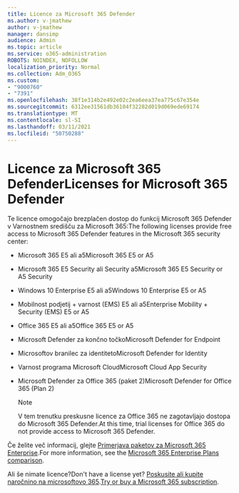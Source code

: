 ```yaml
---
title: Licence za Microsoft 365 Defender
ms.author: v-jmathew
author: v-jmathew
manager: dansimp
audience: Admin
ms.topic: article
ms.service: o365-administration
ROBOTS: NOINDEX, NOFOLLOW
localization_priority: Normal
ms.collection: Adm_O365
ms.custom:
- "9000760"
- "7391"
ms.openlocfilehash: 38f1e314b2e492e02c2ea6eea37ea775c67e354e
ms.sourcegitcommit: 6312ee31561db36104f32282d019d069ede69174
ms.translationtype: MT
ms.contentlocale: sl-SI
ms.lasthandoff: 03/11/2021
ms.locfileid: "50750288"
---
```

# <a name="licenses-for-microsoft-365-defender"></a><span data-ttu-id="1aa9b-102">Licence za Microsoft 365 Defender</span><span class="sxs-lookup"><span data-stu-id="1aa9b-102">Licenses for Microsoft 365 Defender</span></span>

<span data-ttu-id="1aa9b-103">Te licence omogočajo brezplačen dostop do funkcij Microsoft 365 Defender v Varnostnem središču za Microsoft 365:</span><span class="sxs-lookup"><span data-stu-id="1aa9b-103">The following licenses provide free access to Microsoft 365 Defender features in the Microsoft 365 security center:</span></span>

- <span data-ttu-id="1aa9b-104">Microsoft 365 E5 ali a5</span><span class="sxs-lookup"><span data-stu-id="1aa9b-104">Microsoft 365 E5 or A5</span></span>
- <span data-ttu-id="1aa9b-105">Microsoft 365 E5 Security ali Security a5</span><span class="sxs-lookup"><span data-stu-id="1aa9b-105">Microsoft 365 E5 Security or A5 Security</span></span>
- <span data-ttu-id="1aa9b-106">Windows 10 Enterprise E5 ali a5</span><span class="sxs-lookup"><span data-stu-id="1aa9b-106">Windows 10 Enterprise E5 or A5</span></span>
- <span data-ttu-id="1aa9b-107">Mobilnost podjetij + varnost (EMS) E5 ali a5</span><span class="sxs-lookup"><span data-stu-id="1aa9b-107">Enterprise Mobility + Security (EMS) E5 or A5</span></span>
- <span data-ttu-id="1aa9b-108">Office 365 E5 ali a5</span><span class="sxs-lookup"><span data-stu-id="1aa9b-108">Office 365 E5 or A5</span></span>
- <span data-ttu-id="1aa9b-109">Microsoft Defender za končno točko</span><span class="sxs-lookup"><span data-stu-id="1aa9b-109">Microsoft Defender for Endpoint</span></span>
- <span data-ttu-id="1aa9b-110">Microsoftov branilec za identiteto</span><span class="sxs-lookup"><span data-stu-id="1aa9b-110">Microsoft Defender for Identity</span></span>
- <span data-ttu-id="1aa9b-111">Varnost programa Microsoft Cloud</span><span class="sxs-lookup"><span data-stu-id="1aa9b-111">Microsoft Cloud App Security</span></span>
- <span data-ttu-id="1aa9b-112">Microsoft Defender za Office 365 (paket 2)</span><span class="sxs-lookup"><span data-stu-id="1aa9b-112">Microsoft Defender for Office 365 (Plan 2)</span></span>

    > [!NOTE]
    > <span data-ttu-id="1aa9b-113">V tem trenutku preskusne licence za Office 365 ne zagotavljajo dostopa do Microsoft 365 Defender.</span><span class="sxs-lookup"><span data-stu-id="1aa9b-113">At this time, trial licenses for Office 365 do not provide access to Microsoft 365 Defender.</span></span>

<span data-ttu-id="1aa9b-114">Če želite več informacij, glejte [Primerjava paketov za Microsoft 365 Enterprise](https://go.microsoft.com/fwlink/?linkid=2143458).</span><span class="sxs-lookup"><span data-stu-id="1aa9b-114">For more information, see the [Microsoft 365 Enterprise Plans comparison](https://go.microsoft.com/fwlink/?linkid=2143458).</span></span>

<span data-ttu-id="1aa9b-115">Ali še nimate licence?</span><span class="sxs-lookup"><span data-stu-id="1aa9b-115">Don't have a license yet?</span></span> <span data-ttu-id="1aa9b-116">[Poskusite ali kupite naročnino na microsoftovo 365](https://go.microsoft.com/fwlink/?linkid=2143625).</span><span class="sxs-lookup"><span data-stu-id="1aa9b-116">[Try or buy a Microsoft 365 subscription](https://go.microsoft.com/fwlink/?linkid=2143625).</span></span>

